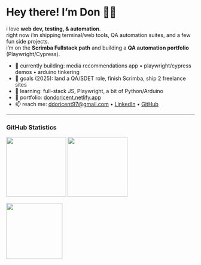 <h1 align="left">Hey there! I’m Don 👋🏽 </h1> 

i love **web dev, testing, & automation**.   
right now i’m shipping terminal/web tools, QA automation suites, and a few fun side projects.  
i’m on the **Scrimba Fullstack path** and building a **QA automation portfolio** (Playwright/Cypress).

- 🔭 currently building: media recommendations app • playwright/cypress demos • arduino tinkering  
- 🎯 goals (2025): land a QA/SDET role, finish Scrimba, ship 2 freelance sites  
- 🌱 learning: full-stack JS, Playwright, a bit of Python/Arduino  
- 💼 portfolio: [dondoricent.netlify.app](https://dondoricent.netlify.app)  
- 📫 reach me: ddoricent97@gmail.com • [LinkedIn](https://www.linkedin.com/in/donald-doricent) • [GitHub](https://github.com/Don-Doricent)

---

### GitHub Statistics
<p align="left">
  <img height="160" src="https://github-readme-stats.vercel.app/api?username=Don-Doricent&show_icons=true&theme=transparent&rank_icon=github&hide_border=true" />
  <img height="160" src="https://github-readme-stats.vercel.app/api/top-langs/?username=Don-Doricent&layout=compact&theme=transparent&hide_border=true&langs_count=8" />
</p>

<!-- optional streaks -->
<p align="left">
  <img height="150" src="https://streak-stats.demolab.com?user=Don-Doricent&theme=transparent&hide_border=true" />
</p>
